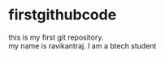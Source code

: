 # firstgithubcode
this is my first git repository.
<br>
my name is ravikantraj.
I am a btech student
